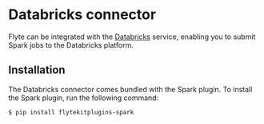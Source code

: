 # Databricks connector

Flyte can be integrated with the [Databricks](https://www.databricks.com/) service,
enabling you to submit Spark jobs to the Databricks platform.

## Installation

The Databricks connector comes bundled with the Spark plugin. To install the Spark plugin, run the following command:

```shell
$ pip install flytekitplugins-spark
```
